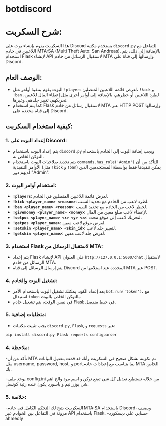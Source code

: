 # botdiscord

# شرح السكربت:

هذا السكربت يقوم بإنشاء بوت على Discord يستخدم مكتبة `discord.py` للتفاعل مع اللاعبين في خادم MTA:SA (Multi Theft Auto: San Andreas). بالإضافة إلى ذلك، يتم استخدام Flask لإنشاء API لاستقبال الرسائل من خادم MTA وإرسالها إلى قناة على Discord.

## الوصف العام:
- البوت يقوم بتنفيذ أوامر مثل `!players` لعرض قائمة اللاعبين المتصلين، `!kick` و `!ban` لطرد اللاعبين أو حظرهم، بالإضافة إلى أوامر أخرى مثل إعطاء المال للاعبين، تحريكهم، تغيير جلدهم، وغيرها.
- كما يتم استخدام Flask لاستقبال رسائل من خادم MTA عبر HTTP POST وإرسالها إلى قناة محددة على Discord.

## كيفية استخدام السكربت:

### 1. **إعداد البوت على Discord:**
- يتم إعداد البوت باستخدام `discord.py` ويجب إضافة البوت إلى الخادم باستخدام التوكن الخاص به.
- يتم تحديد صلاحيات البوت باستخدام `commands.has_role('Admin')` للتأكد من أن الأوامر التنفيذية (مثل `!kick` و `!ban`) يمكن تنفيذها فقط بواسطة المستخدمين الذين لديهم دور "Admin".

### 2. **استخدام أوامر البوت:**
- **`!players`**: لعرض قائمة اللاعبين المتصلين في الخادم.
- **`!kick <player_name> <reason>`**: لطرد لاعب من الخادم مع تحديد السبب.
- **`!ban <player_name> <reason>`**: لحظر لاعب من الخادم مع تحديد السبب.
- **`!givemoney <player_name> <money>`**: لإعطاء لاعب مبلغ معين من المال.
- **`!setpos <player_name> <x> <y> <z>`**: لتحريك لاعب إلى موقع محدد.
- **`!getpos <player_name>`**: لعرض موقع لاعب معين.
- **`!setskin <player_name> <skin_id>`**: لتغيير جلد لاعب.
- **`!getskin <player_name>`**: لعرض جلد لاعب معين.

### 3. **استخدام Flask لاستقبال الرسائل من MTA:**
- يتم إعداد Flask لإنشاء API على العنوان `http://127.0.0.1:5000/chat` لاستقبال الرسائل من خادم MTA.
- يتم إرسال الرسائل إلى قناة Discord المحددة عند استلامها من MTA عبر POST.

### 4. **تشغيل البوت والخادم:**
- بعد إعداد الكود، يمكنك تشغيل البوت باستخدام الأمر `bot.run('token')`، مع استبدال `token` بالتوكن الخاص بالبوت.
- في نفس الوقت، يتم تشغيل خادم Flask في خيط منفصل.

### 5. **متطلبات إضافية:**
- يجب تثبيت مكتبات `discord.py`, `Flask`, و `requests` عبر:
```bash
pip install discord.py Flask requests configparser
```
### 4. **ملاحظة:**

-تأكد من أن MTA تم تكوينه بشكل صحيح في السكربت وأنك قد قمت بتعديل البيانات مثل username, password, host, و port بما يتناسب مع إعدادات خادم MTA الخاص بك.



-يوجد ملف config.ini من خلاله تستطيع تعديل كل شي تضع توكن و اسم مود والخ اهم شي يوزر نيم و باسورد يكون عنده رتبة كونسل.

### 5. **خلاصة:**
-السكريبت يتيح لك التحكم الكامل في خادم MTA:SA باستخدام Discord، ويضيف مرونة في التفاعل بين الخوادم عبر API باستخدام Flask.
-حسابي علي ديسكورد ahmedly










